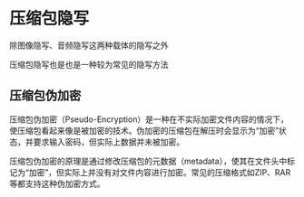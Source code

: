 # 压缩包隐写

除图像隐写、音频隐写这两种载体的隐写之外

压缩包隐写也是也是一种较为常见的隐写方法

## 压缩包伪加密

压缩包伪加密（Pseudo-Encryption）是一种在不实际加密文件内容的情况下，使压缩包看起来像是被加密的技术。伪加密的压缩包在解压时会显示为“加密”状态，并要求输入密码，但实际上数据并未被加密。

压缩包伪加密的原理是通过修改压缩包的元数据（metadata），使其在文件头中标记为“加密”，但实际上并没有对文件内容进行加密。常见的压缩格式如ZIP、RAR等都支持这种伪加密方式。
